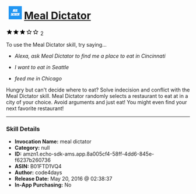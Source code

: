 # &nbsp;<img src="skill_icon" alt="Meal Dictator icon" width="36"> [Meal Dictator](http://alexa.amazon.com/#skills/amzn1.echo-sdk-ams.app.8a005cf4-58ff-4dd6-845e-f6237b260736)
![3 stars](../../images/ic_star_black_18dp_1x.png)![3 stars](../../images/ic_star_black_18dp_1x.png)![3 stars](../../images/ic_star_black_18dp_1x.png)![3 stars](../../images/ic_star_border_black_18dp_1x.png)![3 stars](../../images/ic_star_border_black_18dp_1x.png) 2

To use the Meal Dictator skill, try saying...

* *Alexa, ask Meal Dictator to find me a place to eat in Cincinnati*

* *I want to eat in Seattle*

* *feed me in Chicago*

Hungry but can't decide where to eat? 
Solve indecision and conflict with the Meal Dictator skill. Meal Dictator randomly selects a restaurant to eat at in a city of your choice. Avoid arguments and just eat! You might even find your next favorite restaurant!

***

### Skill Details

* **Invocation Name:** meal dictator
* **Category:** null
* **ID:** amzn1.echo-sdk-ams.app.8a005cf4-58ff-4dd6-845e-f6237b260736
* **ASIN:** B01FTD1VQ4
* **Author:** code4days
* **Release Date:** May 20, 2016 @ 02:38:37
* **In-App Purchasing:** No
